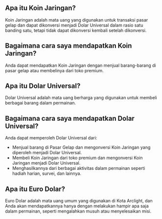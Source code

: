 ## Apa itu Koin Jaringan?
Koin Jaringan adalah mata uang yang digunakan untuk transaksi pasar gelap dan dapat dikonversi menjadi Dolar Universal dalam rasio satu banding satu, tetapi tidak dapat dikonversi kembali setelah dikonversi.

## Bagaimana cara saya mendapatkan Koin Jaringan?
Anda dapat mendapatkan Koin Jaringan dengan menjual barang-barang di pasar gelap atau membelinya dari toko premium.

## Apa itu Dolar Universal?
Dolar Universal adalah mata uang berharga yang digunakan untuk membeli berbagai barang dalam permainan.

## Bagaimana cara saya mendapatkan  Dolar Universal?
Anda dapat memperoleh Dolar Universal dari:
- Menjual barang di Pasar Gelap dan mengonversi Koin Jaringan yang diperoleh menjadi Dolar Universal.
- Membeli Koin Jaringan dari toko premium dan mengonversi Koin Jaringan menjadi Dolar Universal.
- Menghasilkannya dari berbagai aktivitas dalam permainan seperti hadiah harian, survei, dan lainnya.

## Apa itu Euro Dolar?
Euro Dolar adalah mata uang umum yang digunakan di Kota Arclight, dan Anda akan mendapatkannya hanya dengan melakukan hampir apa saja dalam permainan, seperti mengalahkan musuh atau menyelesaikan misi.
